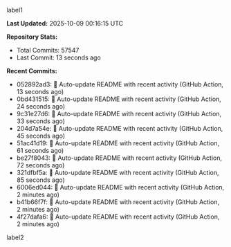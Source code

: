 
label1 
<!-- ACTIVITY_START -->
**Last Updated:** 2025-10-09 00:16:15 UTC

**Repository Stats:**
- Total Commits: 57547
- Last Commit: 13 seconds ago

**Recent Commits:**
- 052892ad3: 🤖 Auto-update README with recent activity (GitHub Action, 13 seconds ago)
- 0bd431515: 🤖 Auto-update README with recent activity (GitHub Action, 24 seconds ago)
- 9c31e27d6: 🤖 Auto-update README with recent activity (GitHub Action, 33 seconds ago)
- 204d7a54e: 🤖 Auto-update README with recent activity (GitHub Action, 45 seconds ago)
- 51ac41d19: 🤖 Auto-update README with recent activity (GitHub Action, 61 seconds ago)
- be27f8043: 🤖 Auto-update README with recent activity (GitHub Action, 72 seconds ago)
- 321dfbf5a: 🤖 Auto-update README with recent activity (GitHub Action, 85 seconds ago)
- 6006ed044: 🤖 Auto-update README with recent activity (GitHub Action, 2 minutes ago)
- b41b66f7f: 🤖 Auto-update README with recent activity (GitHub Action, 2 minutes ago)
- 4f27dafa6: 🤖 Auto-update README with recent activity (GitHub Action, 2 minutes ago)
<!-- ACTIVITY_END -->

label2
